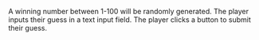 A winning number between 1-100 will be randomly generated.
The player inputs their guess in a text input field.
The player clicks a button to submit their guess.

